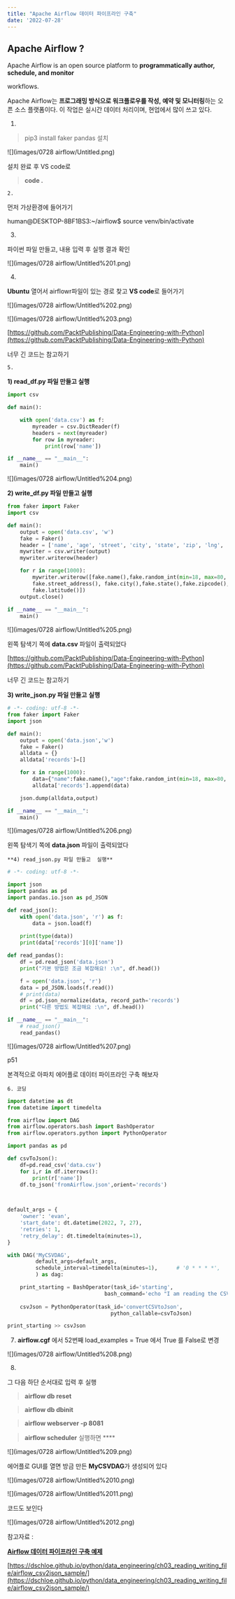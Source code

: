 ```yaml
---
title: "Apache Airflow 데이터 파이프라인 구축"
date: '2022-07-28'
---
```


## **Apache Airflow ?**

Apache Airflow is an open source platform to **programmatically author, schedule, and monitor**

workflows.  

Apache Airflow는 **프로그래밍 방식으로 워크플로우를 작성, 예약 및 모니터링**하는 오픈 소스 플랫폼이다.  이 작업은 실시간 데이터 처리이며, 현업에서 많이 쓰고 있다.

   1. 

>pip3 install faker pandas 설치

![](images/0728 airflow/Untitled.png)

설치 완료 후 VS code로 

>**code .**

    2. 

먼저 가상환경에 들어가기 

human@DESKTOP-8BF1BS3:~/airflow$ source venv/bin/activate

    

   3. 

파이썬 파일 만들고, 내용 입력 후 실행 결과 확인 

![](images/0728 airflow/Untitled%201.png)

   4. 

**Ubuntu** 열어서 airflowr파일이 있는 경로 찾고  **VS code**로 들어가기 

![](images/0728 airflow/Untitled%202.png)

![](images/0728 airflow/Untitled%203.png)

[https://github.com/PacktPublishing/Data-Engineering-with-Python](https://github.com/PacktPublishing/Data-Engineering-with-Python)

너무 긴 코드는 참고하기  

    5. 

  **1) read_df.py 파일 만들고 실행** 

```python
import csv

def main():

    with open('data.csv') as f:
        myreader = csv.DictReader(f)
        headers = next(myreader)
        for row in myreader:
            print(row['name'])

if __name__ == "__main__":
    main()
```

![](images/0728 airflow/Untitled%204.png)

 

 **2) write_df.py 파일 만들고  실행**

```python
from faker import Faker
import csv 

def main():
    output = open('data.csv', 'w')
    fake = Faker()
    header = ['name', 'age', 'street', 'city', 'state', 'zip', 'lng', 'lat']
    mywriter = csv.writer(output)
    mywriter.writerow(header)

    for r in range(1000):
        mywriter.writerow([fake.name(),fake.random_int(min=18, max=80, step=1), 
        fake.street_address(), fake.city(),fake.state(),fake.zipcode(),fake.longitude(),
        fake.latitude()])
    output.close()
    
if __name__ == "__main__":
    main()
```

![](images/0728 airflow/Untitled%205.png)

왼쪽 탐색기 쪽에 **data.csv** 파일이 출력되었다

[https://github.com/PacktPublishing/Data-Engineering-with-Python](https://github.com/PacktPublishing/Data-Engineering-with-Python)

너무 긴 코드는 참고하기  

   **3) write_json.py 파일 만들고**  **실행**

```python
# -*- coding: utf-8 -*-
from faker import Faker
import json

def main():
    output = open('data.json','w')
    fake = Faker()
    alldata = {}
    alldata['records']=[]

    for x in range(1000):
        data={"name":fake.name(),"age":fake.random_int(min=18, max=80, step=1),"street":fake.street_address(),"city":fake.city(),"state":fake.state(),"zip":fake.zipcode(),"lng":float(fake.longitude()),"lat":float(fake.latitude())}
        alldata['records'].append(data)

    json.dump(alldata,output)

if __name__ == "__main__":
    main()
```

![](images/0728 airflow/Untitled%206.png)

왼쪽 탐색기 쪽에 **data.json** 파일이 출력되었다 

    **4) read_json.py 파일 만들고  실행** 

```python
# -*- coding: utf-8 -*-

import json 
import pandas as pd
import pandas.io.json as pd_JSON

def read_json():
    with open('data.json', 'r') as f:
        data = json.load(f)
        
    print(type(data))
    print(data['records'][0]['name'])

def read_pandas():
    df = pd.read_json('data.json')
    print("기본 방법은 조금 복잡해요! :\n", df.head())

    f = open('data.json', 'r')
    data = pd_JSON.loads(f.read())
    # print(data)
    df = pd.json_normalize(data, record_path='records')
    print("다른 방법도 복잡해요 :\n", df.head())

if __name__ == "__main__":
    # read_json()
    read_pandas()
```

![](images/0728 airflow/Untitled%207.png)

p51

본격적으로 아파치 에어플로 데이터 파이프라인 구축 해보자 

 

    6. 코딩 

```python
import datetime as dt
from datetime import timedelta

from airflow import DAG
from airflow.operators.bash import BashOperator
from airflow.operators.python import PythonOperator

import pandas as pd

def csvToJson():
    df=pd.read_csv('data.csv')
    for i,r in df.iterrows():
        print(r['name'])
    df.to_json('fromAirflow.json',orient='records')

	

default_args = {
    'owner': 'evan',
    'start_date': dt.datetime(2022, 7, 27),
    'retries': 1,
    'retry_delay': dt.timedelta(minutes=1),
}

with DAG('MyCSVDAG',
         default_args=default_args,
         schedule_interval=timedelta(minutes=1),      # '0 * * * *',
         ) as dag:

    print_starting = BashOperator(task_id='starting',
                               bash_command='echo "I am reading the CSV now....."')
    
    csvJson = PythonOperator(task_id='convertCSVtoJson',
                                 python_callable=csvToJson)

print_starting >> csvJson
```

   7.  **airflow.cgf** 에서 52번째 load_examples = True 에서 True 를 False로 변경

![](images/0728 airflow/Untitled%208.png)

   8. 

그 다음 하단 순서대로 입력 후 실행  

>**airflow db reset**

>**airflow db dbinit** 

>**airflow webserver  -p 8081**

>**airflow scheduler**  실행하면  ****

![](images/0728 airflow/Untitled%209.png)

에어플로 GUI를 열면 방금 만든 **MyCSVDAG**가 생성되어 있다

![](images/0728 airflow/Untitled%2010.png)

![](images/0728 airflow/Untitled%2011.png)

코드도 보인다 

![](images/0728 airflow/Untitled%2012.png)

참고자료 :

**[Airflow 데이터 파이프라인 구축 예제](https://dschloe.github.io/python/data_engineering/ch03_reading_writing_file/airflow_csv2json_sample/)**

[https://dschloe.github.io/python/data_engineering/ch03_reading_writing_file/airflow_csv2json_sample/](https://dschloe.github.io/python/data_engineering/ch03_reading_writing_file/airflow_csv2json_sample/)